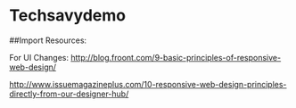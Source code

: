 # Techsavydemo


##Import Resources:

For UI Changes:
http://blog.froont.com/9-basic-principles-of-responsive-web-design/

http://www.issuemagazineplus.com/10-responsive-web-design-principles-directly-from-our-designer-hub/
